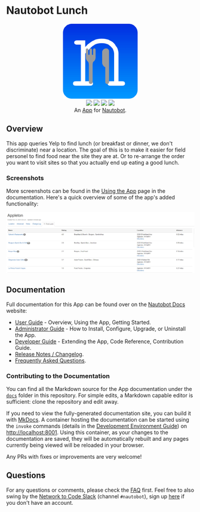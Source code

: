 # Nautobot Lunch

<p align="center">
  <img src="https://raw.githubusercontent.com/nlgotz/nautobot-app-lunch/develop/docs/images/icon-lunch.png" class="logo" height="200px">
  <br>
  <a href="https://github.com/nlgotz/nautobot-app-lunch/actions"><img src="https://github.com/nlgotz/nautobot-app-lunch/actions/workflows/ci.yml/badge.svg?branch=main"></a>
  <a href="https://nautobot-lunch.readthedocs.io/projects/lunch/en/latest/"><img src="https://readthedocs.org/projects/nautobot-plugin-lunch/badge/"></a>
  <a href="https://pypi.org/project/lunch/"><img src="https://img.shields.io/pypi/v/lunch"></a>
  <a href="https://pypi.org/project/lunch/"><img src="https://img.shields.io/pypi/dm/lunch"></a>
  <br>
  An <a href="https://www.networktocode.com/nautobot/apps/">App</a> for <a href="https://nautobot.com/">Nautobot</a>.
</p>

## Overview

This app queries Yelp to find lunch (or breakfast or dinner, we don't discriminate) near a location. The goal of this is to make it easier for field personel to find food near the site they are at. Or to re-arrange the order you want to visit sites so that you actually end up eating a good lunch.

### Screenshots

More screenshots can be found in the [Using the App](https://nautobot-lunch.readthedocs.io/projects/lunch/en/latest/user/app_use_cases/) page in the documentation. Here's a quick overview of some of the app's added functionality:

![Nautobot Lunch](https://raw.githubusercontent.com/nlgotz/nautobot-app-lunch/develop/docs/images/nautobot-lunch-1.png)

## Documentation

Full documentation for this App can be found over on the [Nautobot Docs](https://nautobot-lunch.readthedocs.io) website:

- [User Guide](https://nautobot-lunch.readthedocs.io/projects/lunch/en/latest/user/app_overview/) - Overview, Using the App, Getting Started.
- [Administrator Guide](https://nautobot-lunch.readthedocs.io/projects/lunch/en/latest/admin/install/) - How to Install, Configure, Upgrade, or Uninstall the App.
- [Developer Guide](https://nautobot-lunch.readthedocs.io/projects/lunch/en/latest/dev/contributing/) - Extending the App, Code Reference, Contribution Guide.
- [Release Notes / Changelog](https://nautobot-lunch.readthedocs.io/projects/lunch/en/latest/admin/release_notes/).
- [Frequently Asked Questions](https://nautobot-lunch.readthedocs.io/projects/lunch/en/latest/user/faq/).

### Contributing to the Documentation

You can find all the Markdown source for the App documentation under the [`docs`](https://github.com/nlgotz/nautobot-app-lunch/tree/develop/docs) folder in this repository. For simple edits, a Markdown capable editor is sufficient: clone the repository and edit away.

If you need to view the fully-generated documentation site, you can build it with [MkDocs](https://www.mkdocs.org/). A container hosting the documentation can be started using the `invoke` commands (details in the [Development Environment Guide](https://nautobot-lunch.readthedocs.io/projects/lunch/en/latest/dev/dev_environment/#docker-development-environment)) on [http://localhost:8001](http://localhost:8001). Using this container, as your changes to the documentation are saved, they will be automatically rebuilt and any pages currently being viewed will be reloaded in your browser.

Any PRs with fixes or improvements are very welcome!

## Questions

For any questions or comments, please check the [FAQ](https://nautobot-lunch.readthedocs.io/projects/lunch/en/latest/user/faq/) first. Feel free to also swing by the [Network to Code Slack](https://networktocode.slack.com/) (channel `#nautobot`), sign up [here](http://slack.networktocode.com/) if you don't have an account.
